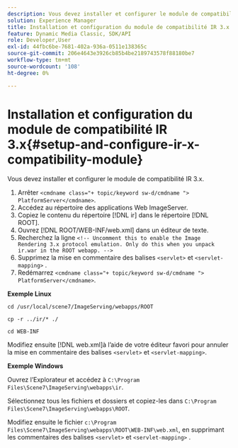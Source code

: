 ```yaml
---
description: Vous devez installer et configurer le module de compatibilité IR 3.x.
solution: Experience Manager
title: Installation et configuration du module de compatibilité IR 3.x
feature: Dynamic Media Classic, SDK/API
role: Developer,User
exl-id: 44fbc6be-7681-402a-936a-0511e138365c
source-git-commit: 206e4643e3926cb85b4be2189743578f88180be7
workflow-type: tm+mt
source-wordcount: '108'
ht-degree: 0%

---
```


# Installation et configuration du module de compatibilité IR 3.x{#setup-and-configure-ir-x-compatibility-module}

Vous devez installer et configurer le module de compatibilité IR 3.x.

1. Arrêter `<cmdname class="+ topic/keyword sw-d/cmdname ">  PlatformServer</cmdname>`.
1. Accédez au répertoire des applications Web ImageServer.
1. Copiez le contenu du répertoire [!DNL ir] dans le répertoire [!DNL ROOT].
1. Ouvrez [!DNL ROOT/WEB-INF/web.xml] dans un éditeur de texte.
1. Recherchez la ligne `<!-- Uncomment this to enable the Image Rendering 3.x protocol emulation. Only do this when you unpack ir.war in the ROOT webapp. -->`
1. Supprimez la mise en commentaire des balises `<servlet>` et `<servlet-mapping>` .
1. Redémarrez `<cmdname class="+ topic/keyword sw-d/cmdname ">  PlatformServer</cmdname>`.

**Exemple Linux**

`cd /usr/local/scene7/ImageServing/webapps/ROOT`

`cp -r ../ir/* ./`

`cd WEB-INF`

Modifiez ensuite [!DNL web.xml]à l’aide de votre éditeur favori pour annuler la mise en commentaire des balises `<servlet>` et `<servlet-mapping>`.

**Exemple Windows**

Ouvrez l’Explorateur et accédez à `C:\Program Files\Scene7\ImageServing\webapps\ir`.

Sélectionnez tous les fichiers et dossiers et copiez-les dans `C:\Program Files\Scene7\ImageServing\webapps\ROOT`.

Modifiez ensuite le fichier `c:\Program Files\Scene7\ImageServing\webapps\ROOT\WEB-INF\web.xml`, en supprimant les commentaires des balises `<servlet>` et `<servlet-mapping>` .
